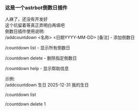 ### 这是一个astrbot倒数日插件  
人麻了，还没有开发好  
这个坑留着等真正弄明白再填吧  
倒数日插件使用说明:  
/addcountdown <名称> <日期YYYY-MM-DD> [备注] - 添加倒数日

/countdown list - 显示所有倒数日  

/countdown delete <ID> - 删除指定倒数日   

/countdown help - 显示帮助信息  


示例:  
/addcountdown 生日 2025-12-31 我的生日  

/countdown list  

/countdown delete 1   

